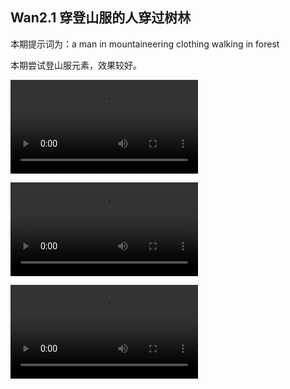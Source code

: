 ## Wan2.1 穿登山服的人穿过树林

本期提示词为：a man in mountaineering clothing walking in forest

本期尝试登山服元素，效果较好。

<video src="https://github.com/Willian7004/media-blog/blob/main/files/202506/2025060803/Wan2.1_00006.mp4?raw=true" controls style="max-width: 100%;"></video>

<video src="https://github.com/Willian7004/media-blog/blob/main/files/202506/2025060803/Wan2.1_00007.mp4?raw=true" controls style="max-width: 100%;"></video>

<video src="https://github.com/Willian7004/media-blog/blob/main/files/202506/2025060803/Wan2.1_00008.mp4?raw=true" controls style="max-width: 100%;"></video>